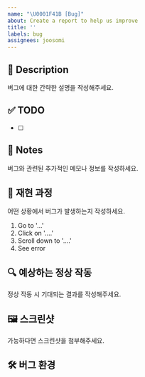 ```yaml
---
name: "\U0001F41B [Bug]"
about: Create a report to help us improve
title: ''
labels: bug
assignees: joosomi
---
```


## 🚀 Description

버그에 대한 간략한 설명을 작성해주세요.

## ✅ TODO

- [ ]

## 📢 Notes

버그와 관련된 추가적인 메모나 정보를 작성하세요.

## 🔄 재현 과정

어떤 상황에서 버그가 발생하는지 작성하세요.

1. Go to '...'
2. Click on '....'
3. Scroll down to '....'
4. See error

## 🔍 예상하는 정상 작동

정상 작동 시 기대되는 결과를 작성해주세요.

## 🖼️ 스크린샷

가능하다면 스크린샷을 첨부해주세요.

## 🛠️ 버그 환경
